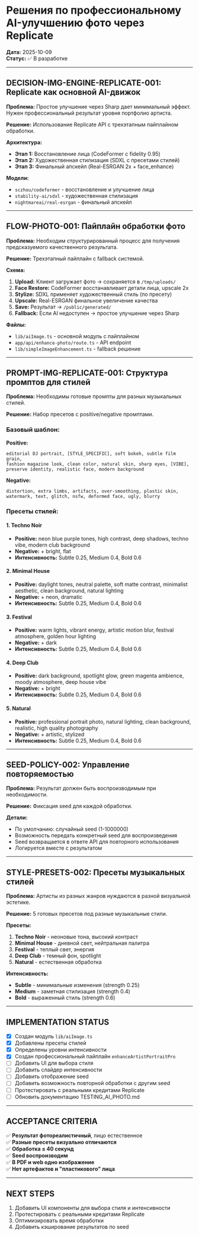 # Решения по профессиональному AI-улучшению фото через Replicate

**Дата:** 2025-10-09  
**Статус:** ✅ В разработке

---

## DECISION-IMG-ENGINE-REPLICATE-001: Replicate как основной AI-движок

**Проблема:** Простое улучшение через Sharp дает минимальный эффект. Нужен профессиональный результат уровня портфолио артиста.

**Решение:** Использование Replicate API с трехэтапным пайплайном обработки.

**Архитектура:**
- **Этап 1:** Восстановление лица (CodeFormer с fidelity 0.95)
- **Этап 2:** Художественная стилизация (SDXL с пресетами стилей)
- **Этап 3:** Финальный апскейл (Real-ESRGAN 2x + face_enhance)

**Модели:**
- `sczhou/codeformer` - восстановление и улучшение лица
- `stability-ai/sdxl` - художественная стилизация
- `nightmareai/real-esrgan` - финальный апскейл

---

## FLOW-PHOTO-001: Пайплайн обработки фото

**Проблема:** Необходим структурированный процесс для получения предсказуемого качественного результата.

**Решение:** Трехэтапный пайплайн с fallback системой.

**Схема:**
1. **Upload:** Клиент загружает фото → сохраняется в `/tmp/uploads/`
2. **Face Restore:** CodeFormer восстанавливает детали лица, upscale 2x
3. **Stylize:** SDXL применяет художественный стиль (по пресету)
4. **Upscale:** Real-ESRGAN финальное увеличение качества
5. **Save:** Результат → `/public/generated/`
6. **Fallback:** Если AI недоступен → простое улучшение через Sharp

**Файлы:**
- `lib/aiImage.ts` - основной модуль с пайплайном
- `app/api/enhance-photo/route.ts` - API endpoint
- `lib/simpleImageEnhancement.ts` - fallback решение

---

## PROMPT-IMG-REPLICATE-001: Структура промптов для стилей

**Проблема:** Необходимы готовые промпты для разных музыкальных стилей.

**Решение:** Набор пресетов с positive/negative промптами.

### Базовый шаблон:

**Positive:**
```
editorial DJ portrait, [STYLE_SPECIFIC], soft bokeh, subtle film grain,
fashion magazine look, clean color, natural skin, sharp eyes, [VIBE],
preserve identity, realistic face, modern background
```

**Negative:**
```
distortion, extra limbs, artifacts, over-smoothing, plastic skin,
watermark, text, glitch, nsfw, deformed face, ugly, blurry
```

### Пресеты стилей:

#### 1. Techno Noir
- **Positive:** neon blue purple tones, high contrast, deep shadows, techno vibe, modern club background
- **Negative:** + bright, flat
- **Интенсивность:** Subtle 0.25, Medium 0.4, Bold 0.6

#### 2. Minimal House
- **Positive:** daylight tones, neutral palette, soft matte contrast, minimalist aesthetic, clean background, natural lighting
- **Negative:** + neon, dramatic
- **Интенсивность:** Subtle 0.25, Medium 0.4, Bold 0.6

#### 3. Festival
- **Positive:** warm lights, vibrant energy, artistic motion blur, festival atmosphere, golden hour lighting
- **Negative:** + dark
- **Интенсивность:** Subtle 0.25, Medium 0.4, Bold 0.6

#### 4. Deep Club
- **Positive:** dark background, spotlight glow, green magenta ambience, moody atmosphere, deep house vibe
- **Negative:** + bright
- **Интенсивность:** Subtle 0.25, Medium 0.4, Bold 0.6

#### 5. Natural
- **Positive:** professional portrait photo, natural lighting, clean background, realistic, high quality photography
- **Negative:** + artistic, stylized
- **Интенсивность:** Subtle 0.25, Medium 0.4, Bold 0.6

---

## SEED-POLICY-002: Управление повторяемостью

**Проблема:** Результат должен быть воспроизводимым при необходимости.

**Решение:** Фиксация seed для каждой обработки.

**Детали:**
- По умолчанию: случайный seed (1-1000000)
- Возможность передать конкретный seed для воспроизведения
- Seed возвращается в ответе API для повторного использования
- Логируется вместе с результатом

---

## STYLE-PRESETS-002: Пресеты музыкальных стилей

**Проблема:** Артисты из разных жанров нуждаются в разной визуальной эстетике.

**Решение:** 5 готовых пресетов под разные музыкальные стили.

**Пресеты:**
1. **Techno Noir** - неоновые тона, высокий контраст
2. **Minimal House** - дневной свет, нейтральная палитра
3. **Festival** - теплый свет, энергия
4. **Deep Club** - темный фон, spotlight
5. **Natural** - естественная обработка

**Интенсивность:**
- **Subtle** - минимальные изменения (strength 0.25)
- **Medium** - заметная стилизация (strength 0.4)
- **Bold** - выраженный стиль (strength 0.6)

---

## IMPLEMENTATION STATUS

- [x] Создан модуль `lib/aiImage.ts`
- [x] Добавлены пресеты стилей
- [x] Определены уровни интенсивности
- [x] Создан профессиональный пайплайн `enhanceArtistPortraitPro`
- [ ] Добавить UI для выбора стиля
- [ ] Добавить слайдер интенсивности
- [ ] Добавить отображение seed
- [ ] Добавить возможность повторной обработки с другим seed
- [ ] Протестировать с реальными кредитами Replicate
- [ ] Обновить документацию TESTING_AI_PHOTO.md

---

## ACCEPTANCE CRITERIA

✅ **Результат фотореалистичный**, лицо естественное  
✅ **Разные пресеты визуально отличаются**  
✅ **Обработка ≤ 40 секунд**  
✅ **Seed воспроизводим**  
✅ **В PDF и web одно изображение**  
✅ **Нет артефактов и "пластикового" лица**  

---

## NEXT STEPS

1. Добавить UI компоненты для выбора стиля и интенсивности
2. Протестировать с реальными кредитами Replicate
3. Оптимизировать время обработки
4. Добавить кэширование результатов по seed

